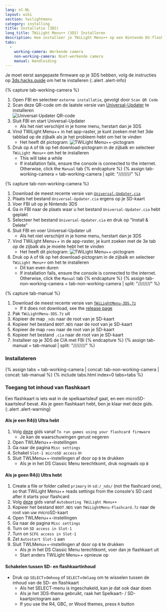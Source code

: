 ```yaml
---
lang: nl-NL
layout: wiki
section: twilightmenu
category: installing
title: Installatie (3DS)
long_title: TWiLight Menu++ (3DS) Installeren
description: Hoe installeer je TWiLight Menu++ op een Nintendo DS-flashkaart
tabs:
  - 
    working-camera: Werkende camera
    non-working-camera: Niet-werkende camera
    manual: Handleiding
---
```


Je moet eerst aangepaste firmware op je 3DS hebben, volg de instructies op [3ds.hacks.guide](https://3ds.hacks.guide) om het te installeren
{:.alert .alert-info}

{% capture tab-working-camera %}
1. Open FBI en selecteer `externe installatie`, gevolgt door `Scan QR Code`
1. Scan deze QR-code om de laatste versie van [Universal-Updater](https://github.com/Universal-Team/Universal-Updater) te installeren<br> ![Universal-Updater QR-code](https://db.universal-team.net/assets/images/qr/universal-updater-cia.png)
1. Sluit FBI en start Universal-Updater
    - Als het niet verschijnt in je home menu, herstart dan je 3DS
1. Vind TWiLight Menu++ in het app-raster, je kunt zoeken met het 3de tabblad op de zijbalk als je het probleem hebt om het te vinden
    - Het heeft dit pictogram: ![TWiLight Menu++-pictogram](https://raw.githubusercontent.com/DS-Homebrew/TWiLightMenu/master/booter/icon.bmp)
1. Druk op <kbd class="face">A</kbd> of tik op het download-pictogram in de zijbalk en selecteer `TWiLight Menu++` om het te installeren
    - This will take a while
    - If installation fails, ensure the console is connected to the internet. Otherwise, click the `Manual` tab
{% endcapture %}
{% assign tab-working-camera = tab-working-camera | split: "////////" %}

{% capture tab-non-working-camera %}
1. Download de meest recente versie van [`Universal-Updater.cia`](https://github.com/Universal-Team/Universal-Updater/releases/latest/download/Universal-Updater.cia)
1. Plaats het bestand `Universal-Updater.cia` ergens op je SD-kaart
1. Voer FBI uit op je Nintendo 3DS
1. Ga in FBI naar de plaats waar u het bestand `Universal-Updater.cia` hebt geplakt
1. Selecteer het bestand `Universal-Updater.cia` en druk op "Install & Delete"
1. Sluit FBI en voer Universal-Updater uit
    - Als het niet verschijnt in je home menu, herstart dan je 3DS
1. Vind TWiLight Menu++ in de app-raster, je kunt zoeken met de 3e tab op de zijbalk als je moeite hebt het te vinden
    - Het heeft dit pictogram: ![TWiLight Menu++-pictogram](https://raw.githubusercontent.com/DS-Homebrew/TWiLightMenu/master/booter/icon.bmp)
1. Druk op <kbd class="face">A</kbd> of tik op het download-pictogram in de zijbalk en selecteer `TWiLight Menu++` om het te installeren
    - Dit kan even duren
    - If installation fails, ensure the console is connected to the internet. Otherwise, click the `Manual` tab
{% endcapture %}
{% assign tab-non-working-camera = tab-non-working-camera | split: "////////" %}

{% capture tab-manual %}
1. Download de meest recente versie van [`TWiLightMenu-3DS.7z`](https://github.com/DS-Homebrew/TWiLightMenu/releases/latest/download/TWiLightMenu-3DS.7z)
    - If it does not download, see the [release page](https://github.com/DS-Homebrew/TWiLightMenu/releases/latest)
1. Pak `TWiLightMenu-3DS.7z` uit
1. Kopieer de map `_nds` naar de root van je SD-kaart
1. Kopieer het bestand `BOOT.NDS` naar de root van je SD-kaart
1. Kopieer de map `roms` naar de root van je SD-kaart
1. Kopieer het bestand `.cia` naar de root van je SD-kaart
1. Installeer op je 3DS de CIA met FBI
{% endcapture %}
{% assign tab-manual = tab-manual | split: "////////" %}

### Installateren

{% assign tabs = tab-working-camera | concat: tab-non-working-camera | concat: tab-manual %}
{% include tabs.html index=0 tabs=tabs %}

### Toegang tot inhoud van flashkaart

Een flashkaart is iets wat in de spelkaartsleuf gaat, en een microSD-kaartsleuf bevat. Als je geen flashkaart hebt, ben je klaar met deze gids.
{:.alert .alert-warning}

#### Als je een R4(i) Ultra hebt

1. Volg [deze](installing-flashcard) gids vanaf `To run games using your flashcard firmware`
    - Je kan de waarschuwingen gerust negeren
1. Open TWLMenu++-instellingen
1. Ga naar de pagina `Misc settings`
1. Schakel `Slot-1 microSD access` in
1. Sluit TWLMenu++-instellingen af door op `B` te drukken
    - Als je in het DS Classic Menu terechtkomt, druk nogmaals op `B`

#### Als je geen R4(i) Ultra hebt

1. Create a file or folder called `primary` in `sd:/_nds/` (not the flashcard one), so that TWiLight Menu++ reads settings from the console's SD card after it starts your flashcard
1. Volg [deze](installing-flashcard) gids vanaf `Autobooting TWiLight Menu++`
1. Kopieer het bestand `BOOT.NDS` van `TWiLightMenu-Flashcard.7z` naar de root van uw microSD-kaart
1. Open TWLMenu++-instellingen
1. Ga naar de pagina `Misc settings`
1. Turn on `SD access in Slot-1`
1. Turn on `SCFG access in Slot-1`
1. Zet `Autostart Slot-1` aan
1. Sluit TWLMenu++-instellingen af door op `B` te drukken
    - Als je in het DS Classic Menu terechtkomt, voer dan je flashkaart uit
    - Start anders TWiLight Menu++ opnieuw op

#### Schakelen tussen SD- en flashkaartinhoud
- Druk op `SELECT`+`Omhoog` of `SELECT`+`Omlaag` om te wisselen tussen de inhoud van de SD- en flashkaart
    - Als het SELECT-menu is ingeschakeld, kan je dat ook daar doen
    - Als je het 3DS-thema gebruikt, raak het Spelkaart- / SD-kaartpictogram aan
    - If you use the R4, GBC, or Wood themes, press `R` button
